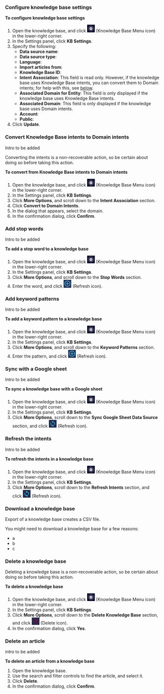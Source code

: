 

### Configure knowledge base settings

**To configure knowledge base settings**
1. Open the knowledge base, and click <img style="width:25px" src="img/ConvoBuilder/icon_kb_settings.png"> (Knowledge Base Menu icon) in the lower-right corner.
2. In the Settings panel, click **KB Settings**.
3. Specify the following:
    * **Data source name**: 
    * **Data source type**:
    * **Language**: 
    * **Import articles from**:
    * **Knowledge Base ID**: 
    * **Intent Association**: This field is read only. However, if the knowledge base uses Knowledge Base intents, you can convert them to Domain intents; for help with this, see [below](knowledge-base-knowledge-bases.html#convert-knowledge-base-intents-to-domain-intents).
    * **Associated Domain for Entity**: This field is only displayed if the knowledge base uses Knowledge Base intents.
    * **Associated Domain**: This field is only displayed if the knowledge base uses Domain intents. 
    * **Account**: 
    * **Public**: 
4. Click **Update**.

### Convert Knowledge Base intents to Domain intents

Intro to be added

Converting the intents is a non-recoverable action, so be certain about doing so before taking this action.

**To convert from Knowledge Base intents to Domain intents**
1. Open the knowledge base, and click <img style="width:25px" src="img/ConvoBuilder/icon_kb_settings.png"> (Knowledge Base Menu icon) in the lower-right corner.
2. In the Settings panel, click **KB Settings**.
3. Click **More Options**, and scroll down to the **Intent Association** section.
4. Click **Convert to Domain Intents**.
5. In the dialog that appears, select the domain.
6. In the confirmation dialog, click **Confirm**.

### Add stop words

Intro to be added

**To add a stop word to a knowledge base**
1. Open the knowledge base, and click <img style="width:25px" src="img/ConvoBuilder/icon_kb_settings.png"> (Knowledge Base Menu icon) in the lower-right corner.
2. In the Settings panel, click **KB Settings**.
3. Click **More Options**, and scroll down to the **Stop Words** section.
4. Enter the word, and click <img style="width:25px" src="img/ConvoBuilder/icon_kb_add.png"> (Refresh icon).


### Add keyword patterns

Intro to be added

**To add a keyword pattern to a knowledge base**
1. Open the knowledge base, and click <img style="width:25px" src="img/ConvoBuilder/icon_kb_settings.png"> (Knowledge Base Menu icon) in the lower-right corner.
2. In the Settings panel, click **KB Settings**.
3. Click **More Options**, and scroll down to the **Keyword Patterns** section.
4. Enter the pattern, and click <img style="width:25px" src="img/ConvoBuilder/icon_kb_add.png"> (Refresh icon).

### Sync with a Google sheet

Intro to be added

**To sync a knowledge base with a Google sheet**
1. Open the knowledge base, and click <img style="width:25px" src="img/ConvoBuilder/icon_kb_settings.png"> (Knowledge Base Menu icon) in the lower-right corner.
2. In the Settings panel, click **KB Settings**.
3. Click **More Options**, scroll down to the **Sync Google Sheet Data Source** section, and click <img style="width:25px" src="img/ConvoBuilder/icon_kb_syncGoogleSheet.png"> (Refresh icon).


### Refresh the intents

Intro to be added

**To refresh the intents in a knowledge base**
1. Open the knowledge base, and click <img style="width:25px" src="img/ConvoBuilder/icon_kb_settings.png"> (Knowledge Base Menu icon) in the lower-right corner.
2. In the Settings panel, click **KB Settings**.
3. Click **More Options**, scroll down to the **Refresh Intents** section, and click <img style="width:25px" src="img/ConvoBuilder/icon_kb_refresh.png"> (Refresh icon).


### Download a knowledge base

Export of a knowledge base creates a CSV file.

You might need to download a knowledge base for a few reasons:

* a
* b
* c

### Delete a knowledge base

Deleting a knowledge base is a non-recoverable action, so be certain about doing so before taking this action.

**To delete a knowledge base**
1. Open the knowledge base, and click <img style="width:25px" src="img/ConvoBuilder/icon_kb_settings.png"> (Knowledge Base Menu icon) in the lower-right corner.
2. In the Settings panel, click **KB Settings**.
3. Click **More Options**, scroll down to the **Delete Knowledge Base** section, and click <img style="width:25px" src="img/ConvoBuilder/icon_kb_delete.png"> (Delete icon).
4. In the confirmation dialog, click **Yes**.


### Delete an article

intro to be added

**To delete an article from a knowledge base**

1. Open the knowledge base.
2. Use the search and filter controls to find the article, and select it.
3. Click **Delete**.
4. In the confirmation dialog, click **Confirm**.
